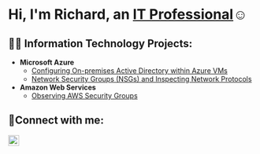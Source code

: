 <h1>Hi, I'm Richard, an <a href="https://www.linkedin.com/in/richard-wines-10268b2b2/">IT Professional</a>☺</h1>

<h2>👨‍💻 Information Technology Projects:</h2>

- <b>Microsoft Azure</b>
  - [Configuring On-premises Active Directory within Azure VMs](https://github.com/richardwines32/activedirectory)
  - [Network Security Groups (NSGs) and Inspecting Network Protocols](https://github.com/joshmadakorcc/azure-network-protocols)
- <b>Amazon Web Services</b>
  - [Observing AWS Security Groups](https://github.com/joshmadakorcc/configure-ad)

<h2>🤳Connect with me:</h2>

[<img align="left" alt="Josh | LinkedIn" width="22px" src="https://cdn.jsdelivr.net/npm/simple-icons@v3/icons/linkedin.svg" />][linkedin]

[linkedin]: https://www.linkedin.com/in/richard-wines-10268b2b2/
